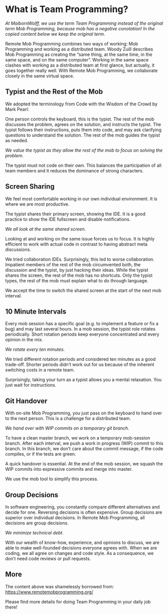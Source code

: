 # What is Team Programming?

*At MaibornWolff, we use the term Team Programming instead of the original term Mob Programming, because mob has a negative conotation! In the copied content below we keep the original term.*

Remote Mob Programming combines two ways of working: Mob Programming and working as a distributed team. Woody Zuill describes Mob Programming as creating the “same thing, at the same time, in the same space, and on the same computer”. Working in the same space clashes with working as a distributed team at first glance, but actually, it goes together really well. With Remote Mob Programming, we collaborate closely in the same virtual space.

## Typist and the Rest of the Mob

We adopted the terminology from Code with the Wisdom of the Crowd by Mark Pearl:

One person controls the keyboard, this is the typist. The rest of the mob discusses the problem, agrees on the solution, and instructs the typist. The typist follows their instructions, puts them into code, and may ask clarifying questions to understand the solution. The rest of the mob guides the typist as needed.

*We value the typist as they allow the rest of the mob to focus on solving the problem.*

The typist must not code on their own. This balances the participation of all team members and it reduces the dominance of strong characters.

## Screen Sharing

We feel most comfortable working in our own individual environment. It is where we are most productive.

The typist shares their primary screen, showing the IDE. It is a good practice to show the IDE fullscreen and disable notifications.

*We all look at the same shared screen.*

Looking at and working on the same issue forces us to focus. It is highly efficient to work with actual code in contrast to having abstract meta discussions.

We tried collaboration IDEs. Surprisingly, this led to worse collaboration. Impatient members of the rest of the mob circumvented both, the discussion and the typist, by just hacking their ideas.
While the typist shares the screen, the rest of the mob has no shortcuts. Only the typist types, the rest of the mob must explain what to do through language.

We accept the time to switch the shared screen at the start of the next mob interval.

## 10 Minute Intervals

Every mob session has a specific goal (e.g. to implement a feature or fix a bug) and may last several hours. In a mob session, the typist role rotates periodically. Short rotation periods keep everyone concentrated and every opinion in the mix.

*We rotate every ten minutes.*

We tried different rotation periods and considered ten minutes as a good trade-off. Shorter periods didn’t work out for us because of the inherent switching costs in a remote team.

Surprisingly, taking your turn as a typist allows you a mental relaxation. You just wait for instructions.

## Git Handover

With on-site Mob Programming, you just pass on the keyboard to hand over to the next person. This is a challenge for a distributed team.

*We hand over with WIP commits on a temporary git branch.*

To have a clean master branch, we work on a temporary mob-session branch. After each interval, we push a work in progress (WIP) commit to this branch. In this branch, we don’t care about the commit message, if the code compiles, or if the tests are green.

A quick handover is essential. At the end of the mob session, we squash the WIP commits into expressive commits and merge into master.

We use the mob tool to simplify this process.

## Group Decisions

In software engineering, you constantly compare different alternatives and decide for one. Reversing decisions is often expensive. Group decisions are superior over individual decisions. In Remote Mob Programming, all decisions are group decisions.

*We minimize technical debt.*

With our wealth of know-how, experience, and opinions to discuss, we are able to make well-founded decisions everyone agrees with. When we are coding, we all agree on changes and code style. As a consequence, we don’t need code reviews or pull requests.

## More

The content above was shamelessly borrowed from: https://www.remotemobprogramming.org/

Please find more details for doing Team Programming in your daily job there!
